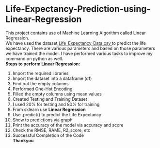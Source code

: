 # Life-Expectancy-Prediction-using-Linear-Regression

This project contains use of Machine Learning Algorithm called Linear Regression. <br>
We have used the dataset <a href="https://github.com/starrylight90/Life-Expectancy-Prediction-using-Linear-Regression/blob/main/Life_Expectancy_Data.csv">Life_Expectancy_Data.csv </a>to predict the life expectancy. There are various parameters and based on those parameters we have trained the model. 
I have performed various tasks to improve my command on python as well. <br>
<b> Steps to perform Linear Regression: <br> </b>
1. Import the required libraries <br>
2. Import the dataset into a dataframe (df) <br>
3. Find out the empty columns <br>
4. Performed One-Hot Encoding <br>
5. Filled the empty columns using mean values <br>
6. Created Testing and Training Dataset <br>
7. I used 20% for testing and 80% for training <br>
8. From sklearn use <b> Linear Regression </b> <br>
9. Use .predict() to predict the Life Expectancy <br>
10. Show to predictions via graph <br>
11. Print the accuracy of the model via accuracy and score <br>
12. Check the RMSE, RAME, R2_score, etc <br>
13. Successful Completion of the Code <br>
 <b> Thankyou </b>
